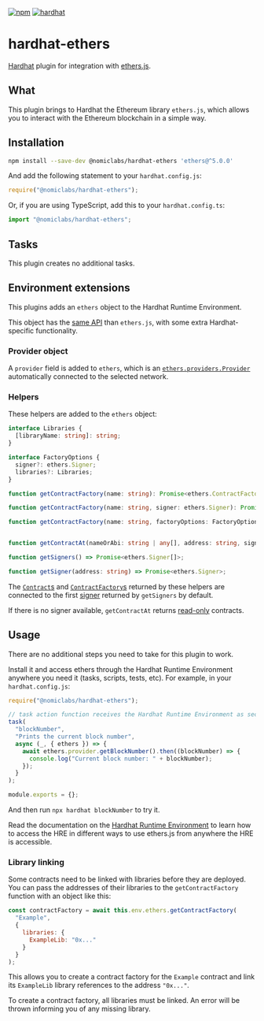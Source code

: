 [![npm](https://img.shields.io/npm/v/@nomiclabs/hardhat-ethers.svg)](https://www.npmjs.com/package/@nomiclabs/hardhat-ethers)
[![hardhat](https://hardhat.org/buidler-plugin-badge.svg?1)](https://hardhat.org)

# hardhat-ethers

[Hardhat](https://hardhat.org) plugin for integration with [ethers.js](https://github.com/ethers-io/ethers.js/).

## What

This plugin brings to Hardhat the Ethereum library `ethers.js`, which allows you to interact with the Ethereum blockchain in a simple way.

## Installation

```bash
npm install --save-dev @nomiclabs/hardhat-ethers 'ethers@^5.0.0'
```

And add the following statement to your `hardhat.config.js`:

```js
require("@nomiclabs/hardhat-ethers");
```

Or, if you are using TypeScript, add this to your `hardhat.config.ts`:

```js
import "@nomiclabs/hardhat-ethers";
```

## Tasks

This plugin creates no additional tasks.

## Environment extensions

This plugins adds an `ethers` object to the Hardhat Runtime Environment.

This object has the [same API](https://docs.ethers.io/v5/single-page/) than `ethers.js`, with some extra Hardhat-specific
functionality.

### Provider object

A `provider` field is added to `ethers`, which is an [`ethers.providers.Provider`](https://docs.ethers.io/v5/single-page/#/v5/api/providers/provider/)
automatically connected to the selected network.

### Helpers

These helpers are added to the `ethers` object:

```typescript
interface Libraries {
  [libraryName: string]: string;
}

interface FactoryOptions {
  signer?: ethers.Signer;
  libraries?: Libraries;
}

function getContractFactory(name: string): Promise<ethers.ContractFactory>;

function getContractFactory(name: string, signer: ethers.Signer): Promise<ethers.ContractFactory>;

function getContractFactory(name: string, factoryOptions: FactoryOptions): Promise<ethers.ContractFactory>;


function getContractAt(nameOrAbi: string | any[], address: string, signer?: ethers.Signer): Promise<ethers.Contract>;

function getSigners() => Promise<ethers.Signer[]>;

function getSigner(address: string) => Promise<ethers.Signer>;
```

The [`Contract`s](https://docs.ethers.io/v5/single-page/#/v5/api/contract/contract/) and [`ContractFactory`s](https://docs.ethers.io/v5/single-page/#/v5/api/contract/contract-factory/) returned by these helpers are connected to the first [signer](https://docs.ethers.io/v5/single-page/#/v5/api/signer/) returned by `getSigners` by default.

If there is no signer available, `getContractAt` returns [read-only](https://docs.ethers.io/v5/single-page/#/v5/api/contract/contract/-%23-Contract--readonly) contracts.

## Usage

There are no additional steps you need to take for this plugin to work.

Install it and access ethers through the Hardhat Runtime Environment anywhere you need it (tasks, scripts, tests, etc). For example, in your `hardhat.config.js`:

```js
require("@nomiclabs/hardhat-ethers");

// task action function receives the Hardhat Runtime Environment as second argument
task(
  "blockNumber",
  "Prints the current block number",
  async (_, { ethers }) => {
    await ethers.provider.getBlockNumber().then((blockNumber) => {
      console.log("Current block number: " + blockNumber);
    });
  }
);

module.exports = {};
```

And then run `npx hardhat blockNumber` to try it.

Read the documentation on the [Hardhat Runtime Environment](https://hardhat.org/advanced/hardhat-runtime-environment.html) to learn how to access the HRE in different ways to use ethers.js from anywhere the HRE is accessible.

### Library linking

Some contracts need to be linked with libraries before they are deployed. You can pass the addresses of their libraries to the `getContractFactory` function with an object like this:

```js
const contractFactory = await this.env.ethers.getContractFactory(
  "Example",
  {
    libraries: {
      ExampleLib: "0x..."
    }
  }
);
```

This allows you to create a contract factory for the `Example` contract and link its `ExampleLib` library references to the address `"0x..."`.

To create a contract factory, all libraries must be linked. An error will be thrown informing you of any missing library.
